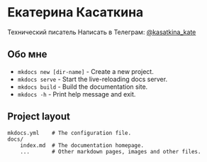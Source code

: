 # Екатерина Касаткина
Технический писатель
Написать в Телеграм: [@kasatkina_kate](https://t.me/kasatkina_kate)
## Обо мне

* `mkdocs new [dir-name]` - Create a new project.
* `mkdocs serve` - Start the live-reloading docs server.
* `mkdocs build` - Build the documentation site.
* `mkdocs -h` - Print help message and exit.

## Project layout

    mkdocs.yml    # The configuration file.
    docs/
        index.md  # The documentation homepage.
        ...       # Other markdown pages, images and other files.
